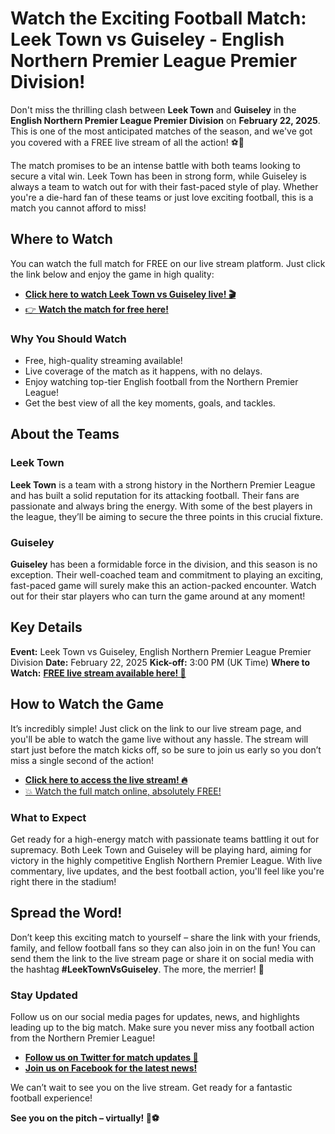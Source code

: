 # Watch the Exciting Football Match: Leek Town vs Guiseley - English Northern Premier League Premier Division!

Don't miss the thrilling clash between **Leek Town** and **Guiseley** in the **English Northern Premier League Premier Division** on **February 22, 2025**. This is one of the most anticipated matches of the season, and we've got you covered with a FREE live stream of all the action! ⚽🎥

The match promises to be an intense battle with both teams looking to secure a vital win. Leek Town has been in strong form, while Guiseley is always a team to watch out for with their fast-paced style of play. Whether you're a die-hard fan of these teams or just love exciting football, this is a match you cannot afford to miss!

## Where to Watch

You can watch the full match for FREE on our live stream platform. Just click the link below and enjoy the game in high quality:

- [**Click here to watch Leek Town vs Guiseley live! 🎬**](https://tinyurl.com/livestreamfreeo?st=Leek+Town+vs+Guiseley&si=gh)
- [👉 **Watch the match for free here!**](https://tinyurl.com/livestreamfreeo?st=Leek+Town+vs+Guiseley&si=gh)

### Why You Should Watch

- Free, high-quality streaming available!
- Live coverage of the match as it happens, with no delays.
- Enjoy watching top-tier English football from the Northern Premier League!
- Get the best view of all the key moments, goals, and tackles.

## About the Teams

### Leek Town

**Leek Town** is a team with a strong history in the Northern Premier League and has built a solid reputation for its attacking football. Their fans are passionate and always bring the energy. With some of the best players in the league, they’ll be aiming to secure the three points in this crucial fixture.

### Guiseley

**Guiseley** has been a formidable force in the division, and this season is no exception. Their well-coached team and commitment to playing an exciting, fast-paced game will surely make this an action-packed encounter. Watch out for their star players who can turn the game around at any moment!

## Key Details

**Event:** Leek Town vs Guiseley, English Northern Premier League Premier Division **Date:** February 22, 2025 **Kick-off:** 3:00 PM (UK Time) **Where to Watch:** [**FREE live stream available here! 🚨**](https://tinyurl.com/livestreamfreeo?st=Leek+Town+vs+Guiseley&si=gh)

## How to Watch the Game

It’s incredibly simple! Just click on the link to our live stream page, and you'll be able to watch the game live without any hassle. The stream will start just before the match kicks off, so be sure to join us early so you don’t miss a single second of the action!

- [**Click here to access the live stream! 🔥**](https://tinyurl.com/livestreamfreeo?st=Leek+Town+vs+Guiseley&si=gh)
- [💥 Watch the full match online, absolutely FREE!](https://tinyurl.com/livestreamfreeo?st=Leek+Town+vs+Guiseley&si=gh)

### What to Expect

Get ready for a high-energy match with passionate teams battling it out for supremacy. Both Leek Town and Guiseley will be playing hard, aiming for victory in the highly competitive English Northern Premier League. With live commentary, live updates, and the best football action, you'll feel like you're right there in the stadium!

## Spread the Word!

Don’t keep this exciting match to yourself – share the link with your friends, family, and fellow football fans so they can also join in on the fun! You can send them the link to the live stream page or share it on social media with the hashtag **#LeekTownVsGuiseley**. The more, the merrier! 🎉

### Stay Updated

Follow us on our social media pages for updates, news, and highlights leading up to the big match. Make sure you never miss any football action from the Northern Premier League!

- [**Follow us on Twitter for match updates 📱**](https://tinyurl.com/livestreamfreeo?st=Leek+Town+vs+Guiseley&si=gh)
- [**Join us on Facebook for the latest news!**](https://tinyurl.com/livestreamfreeo?st=Leek+Town+vs+Guiseley&si=gh)

We can’t wait to see you on the live stream. Get ready for a fantastic football experience!

**See you on the pitch – virtually! 🎥⚽**
